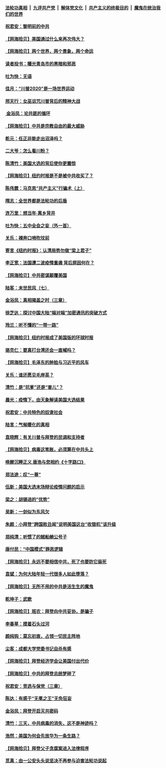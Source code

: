 ####  [法轮功真相](../../../../basic/blob/master/README.md?t=11050731) &nbsp;|&nbsp; [九评共产党](../../../../9ping.md/blob/master/README.md?t=11050731) &nbsp;|&nbsp; [解体党文化](../../../../jtdwh.md/blob/master/README.md?t=11050731)  &nbsp;|&nbsp; [共产主义的终极目的](../../../../gczydzjmd.md/blob/master/README.md?t=11050731) &nbsp;|&nbsp; [魔鬼在统治我们的世界](../../../../mgztzwmdsj.md/blob/master/README.md?t=11050731) 

#### [祝君安：黎明前的中共](../pages/nsc993/n12524071.md?t=11050731) 

#### [【网海拾贝】美国通过什么来再次伟大？](../pages/nsc993/n12523844.md?t=11050731) 

#### [【网海拾贝】两个世界，两个景象，两个命运](../pages/nsc993/n12521419.md?t=11050731) 

#### [读者投书：曝光青岛市的黑暗和邪恶](../pages/nsc993/n12520988.md?t=11050731) 

#### [吐为快：无语](../pages/nsc993/n12518588.md?t=11050731) 

#### [佳月：“川普2020”是一场世界运动](../pages/nsc993/n12518581.md?t=11050731) 

#### [邢天行：女巫诅咒川普背后的精神大战](../pages/nsc993/n12517257.md?t=11050731) 

#### [ 金浴凤：论共匪的循环](../pages/nsc993/n12517133.md?t=11050731) 

#### [【网海拾贝】中共是宗教自由的最大威胁](../pages/nsc993/n12516879.md?t=11050731) 

#### [乾元：任正非能走出沼泽吗？](../pages/nsc993/n12515831.md?t=11050731) 

#### [二大爷：怎么看川粉？](../pages/nsc993/n12515820.md?t=11050731) 

#### [陈清竹：美国大选的背后使你更震惊](../pages/nsc993/n12515589.md?t=11050731) 

#### [【网海拾贝】纽约时报是不是被中共收买了？](../pages/nsc993/n12515122.md?t=11050731) 

#### [陈伟霆：马克思“共产主义”行骗术（上）](../pages/nsc993/n12510217.md?t=11050731) 

#### [隋志：全世界都是法轮功的后盾](../pages/nsc993/n12510636.md?t=11050731) 

#### [连万里：想当年‧离乡背井](../pages/nsc993/n12510623.md?t=11050731) 

#### [吐为快：五中全会之妄（外一首）](../pages/nsc993/n12510470.md?t=11050731) 

#### [关乐：裸奔口哨吹坟前](../pages/nsc993/n12510403.md?t=11050731) 

#### [寄言《纽约时报》：认清局势勿做“梁上君子”](../pages/nsc993/n12510042.md?t=11050731) 

#### [李正宽：法国遭二波疫情重袭 背后原因何在？](../pages/nsc993/n12509971.md?t=11050731) 

#### [【网海拾贝】中共密谋颠覆美国](../pages/nsc993/n12509816.md?t=11050731) 

#### [陆客：末世民风（七）](../pages/nsc993/n12507822.md?t=11050731) 

#### [金浴凤：真相揭盖之时（三章）](../pages/nsc993/n12507804.md?t=11050731) 

#### [徐芝达：探讨中国大陆“端对端”加密通讯的突破方式](../pages/nsc993/n12507682.md?t=11050731) 

#### [玲兰：听不懂的“一带一路”](../pages/nsc993/n12507669.md?t=11050731) 

#### [【网海拾贝】纽约时报成了美国版的环球时报](../pages/nsc993/n12507053.md?t=11050731) 

#### [骆克仁：要真打台湾还会一直喊吗？](../pages/nsc993/n12506843.md?t=11050731) 

#### [【网海拾贝】毛泽东的肿脸与习近平的风车](../pages/nsc993/n12504537.md?t=11050731) 

#### [关乐：谁还愿见毛岸英？](../pages/nsc993/n12503866.md?t=11050731) 

#### [清竹：是“坑爹”还是“害儿”？](../pages/nsc993/n12503034.md?t=11050731) 

#### [晨光：疫情下，由天象解读美国大选结果](../pages/nsc993/n12502536.md?t=11050731) 

#### [祝君安：中共特色的奴隶社会](../pages/nsc993/n12501529.md?t=11050731) 

#### [陆言：气候暖化的真相](../pages/nsc993/n12501183.md?t=11050731) 

#### [袁晓辉：有关川普与拜登的民调和支持者](../pages/nsc993/n12500433.md?t=11050731) 

#### [【网海拾贝】病毒这笔账，必须算在中共头上](../pages/nsc993/n12500320.md?t=11050731) 

#### [唤醒沉睡正义 唐浩与您相约《十字路口》](../pages/nsc993/n12497980.md?t=11050731) 

#### [郑法途：叹“一尊”](../pages/nsc993/n12498837.md?t=11050731) 

#### [伍新：美国大选末场辩论疫情问题的启示](../pages/nsc993/n12498829.md?t=11050731) 

#### [梁之：胡锡进的“优势”](../pages/nsc993/n12498780.md?t=11050731) 

#### [吴新：一剑似为东风欠](../pages/nsc993/n12498772.md?t=11050731) 

#### [朱颜：小拜登“跨国败丑闻”说明美国这台“收银机”该升级](../pages/nsc993/n12498731.md?t=11050731) 

#### [郑纯清：听惯了的贼船艄公号子](../pages/nsc993/n12498721.md?t=11050731) 

#### [唐付民：“中国模式”罪恶逻辑](../pages/nsc993/n12498310.md?t=11050731) 

#### [【网海拾贝】永远不要相信中共，死了也要防它装死](../pages/nsc993/n12498162.md?t=11050731) 

#### [袁斌：为何大陆年轻一代很多人如此堕落？](../pages/nsc993/n12495696.md?t=11050731) 

#### [【网海拾贝】无所不用的中共是活生生的魔鬼](../pages/nsc993/n12495621.md?t=11050731) 

#### [乾坤子：武歌](../pages/nsc993/n12493391.md?t=11050731) 

#### [【网海拾贝】班农：拜登向中共妥协，是骗子](../pages/nsc993/n12492877.md?t=11050731) 

#### [李春草：摸着石头过河](../pages/nsc993/n12491121.md?t=11050731) 

#### [颜纯钩：莫忘初衷，占领一切民主阵地](../pages/nsc993/n12490965.md?t=11050731) 

#### [尘客：成都大学党委书记自杀有感](../pages/nsc993/n12490950.md?t=11050731) 

#### [【网海拾贝】拜登经济学会让美国付出代价](../pages/nsc993/n12489662.md?t=11050731) 

#### [【网海拾贝】中共的拜登总统梦碎了](../pages/nsc993/n12487896.md?t=11050731) 

#### [祝君安：竞选与保党（三章）](../pages/nsc993/n12487258.md?t=11050731) 

#### [陈达：有感于“无冕之王”无免狂妄](../pages/nsc993/n12485133.md?t=11050731) 

#### [金浴凤：拜登开启灭共密码](../pages/nsc993/n12485125.md?t=11050731) 

#### [清竹：三天，中共病毒的消失，这不是神迹吗？](../pages/nsc993/n12485027.md?t=11050731) 

#### [浩然：美国为何会先放华为一条生路？](../pages/nsc993/n12484997.md?t=11050731) 

#### [【网海拾贝】拜登父子贪腐案进入法律程序](../pages/nsc993/n12484957.md?t=11050731) 

#### [觅真：由一公安头头说坚决不再参与迫害法轮功说起](../pages/nsc993/n12484212.md?t=11050731) 

